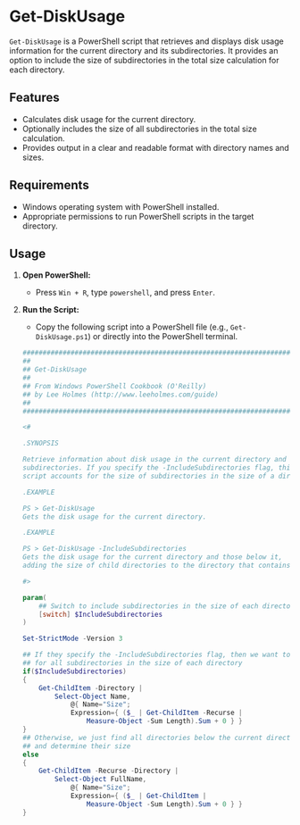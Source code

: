 # Get-DiskUsage

`Get-DiskUsage` is a PowerShell script that retrieves and displays disk usage information for the current directory and its subdirectories. It provides an option to include the size of subdirectories in the total size calculation for each directory.

## Features

- Calculates disk usage for the current directory.
- Optionally includes the size of all subdirectories in the total size calculation.
- Provides output in a clear and readable format with directory names and sizes.

## Requirements

- Windows operating system with PowerShell installed.
- Appropriate permissions to run PowerShell scripts in the target directory.

## Usage

1. **Open PowerShell:**
   - Press `Win + R`, type `powershell`, and press `Enter`.

2. **Run the Script:**
   - Copy the following script into a PowerShell file (e.g., `Get-DiskUsage.ps1`) or directly into the PowerShell terminal.

   ```powershell
   ##############################################################################
   ##
   ## Get-DiskUsage
   ##
   ## From Windows PowerShell Cookbook (O'Reilly)
   ## by Lee Holmes (http://www.leeholmes.com/guide)
   ##
   ##############################################################################

   <#

   .SYNOPSIS

   Retrieve information about disk usage in the current directory and all
   subdirectories. If you specify the -IncludeSubdirectories flag, this
   script accounts for the size of subdirectories in the size of a directory.

   .EXAMPLE

   PS > Get-DiskUsage
   Gets the disk usage for the current directory.

   .EXAMPLE

   PS > Get-DiskUsage -IncludeSubdirectories
   Gets the disk usage for the current directory and those below it,
   adding the size of child directories to the directory that contains them.

   #>

   param(
       ## Switch to include subdirectories in the size of each directory
       [switch] $IncludeSubdirectories
   )

   Set-StrictMode -Version 3

   ## If they specify the -IncludeSubdirectories flag, then we want to account
   ## for all subdirectories in the size of each directory
   if($IncludeSubdirectories)
   {
       Get-ChildItem -Directory |
           Select-Object Name,
               @{ Name="Size";
               Expression={ ($_ | Get-ChildItem -Recurse |
                   Measure-Object -Sum Length).Sum + 0 } }
   }
   ## Otherwise, we just find all directories below the current directory,
   ## and determine their size
   else
   {
       Get-ChildItem -Recurse -Directory |
           Select-Object FullName,
               @{ Name="Size";
               Expression={ ($_ | Get-ChildItem |
                   Measure-Object -Sum Length).Sum + 0 } }
   }
